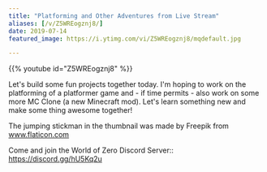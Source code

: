 ```yaml
---
title: "Platforming and Other Adventures from Live Stream"
aliases: [/v/Z5WREogznj8/]
date: 2019-07-14
featured_image: https://i.ytimg.com/vi/Z5WREogznj8/mqdefault.jpg

---
```


{{% youtube id="Z5WREogznj8" %}}

Let's build some fun projects together today. I'm hoping to work on the platforming of a platformer game and - if time permits - also work on some more MC Clone (a new Minecraft mod). Let's learn something new and make some thing awesome together!

The jumping stickman in the thumbnail was made by Freepik from www.flaticon.com

Come and join the World of Zero Discord Server:: https://discord.gg/hU5Kq2u
